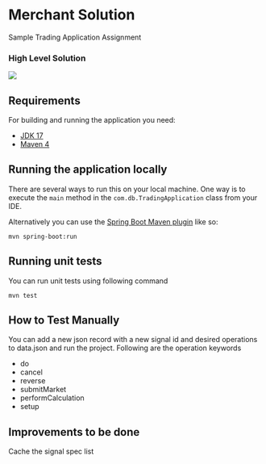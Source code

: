 # Merchant Solution
Sample Trading Application Assignment

### High Level Solution

![](https://i.imgur.com/6kv3vBu.png)

## Requirements

For building and running the application you need:

- [JDK 17](https://www.oracle.com/java/technologies/javase/jdk17-archive-downloads.html)
- [Maven 4](https://maven.apache.org)

## Running the application locally

There are several ways to run this on your local machine. One way is to execute the `main` method in the `com.db.TradingApplication` class from your IDE.

Alternatively you can use the [Spring Boot Maven plugin](https://docs.spring.io/spring-boot/docs/current/reference/html/build-tool-plugins-maven-plugin.html) like so:

```shell
mvn spring-boot:run
```

## Running unit tests

You can run unit tests using following command

```shell
mvn test
```

## How to Test Manually

You can add a new json record with a new signal id and desired operations to data.json and run the project. 
Following are the operation keywords

- do
- cancel
- reverse
- submitMarket
- performCalculation
- setup

## Improvements to be done

Cache the signal spec list
